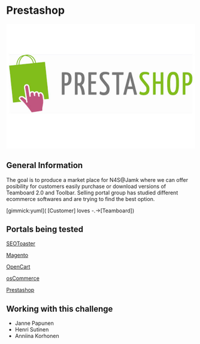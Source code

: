 Prestashop
=======

[![Prestashop logo](Images/prestashop.jpg)](http://www.linktarget.com)

General Information
-------
The goal is to produce a market place for N4S@Jamk where we can offer posibility for customers easily purchase or download versions of Teamboard 2.0 and Toolbar. Selling portal group has studied different ecommerce softwares and are trying to find the best option.

[gimmick:yuml]( [Customer] loves -.->[Teamboard])

Portals being tested
-------
[SEOToaster](seotoaster.md)

[Magento](magento.md)

[OpenCart](opencart.md)

[osCommerce](osCommerce.md)

[Prestashop](prestashop.md)

Working with this challenge
-------

  * Janne Papunen
  * Henri Sutinen
  * Anniina Korhonen